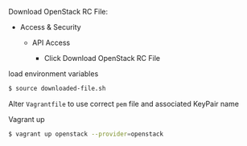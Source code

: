 Download OpenStack RC File: 

- Access & Security

	- API Access

		- Click Download OpenStack RC File


load environment variables

```bash
$ source downloaded-file.sh
```

Alter `Vagrantfile` to use correct `pem` file and associated KeyPair name

Vagrant up

```bash
$ vagrant up openstack --provider=openstack
```

